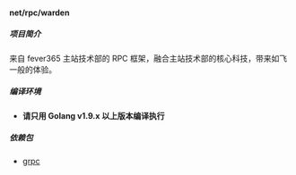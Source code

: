 #### net/rpc/warden

##### 项目简介

来自 fever365 主站技术部的 RPC 框架，融合主站技术部的核心科技，带来如飞一般的体验。

##### 编译环境

- **请只用 Golang v1.9.x 以上版本编译执行**

##### 依赖包

- [grpc](google.golang.org/grpc)
